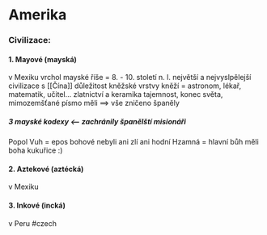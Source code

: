 # Amerika
### Civilizace:
#### 1. Mayové (mayská)
 v Mexiku
 vrchol mayské říše = 8. - 10. století n. l.
 největší a nejvyslpělejší civilizace s [[Čína]]
 důležitost kněžské vrstvy
 kněží = astronom, lékař, matematik, učitel...
 zlatnictví a keramika
 tajemnost, konec světa, mimozemšťané
 písmo měli ==> vše zničeno španěly
 ##### 3 mayské kodexy <-- zachránily španělští misionáři
 Popol Vuh = epos
 bohové nebyli ani zlí ani hodní
 Hzamná = hlavní bůh
 měli boha kukuřice :)
#### 2. Aztekové (aztécká)
v Mexiku
#### 3. Inkové (incká)
v Peru
#czech 